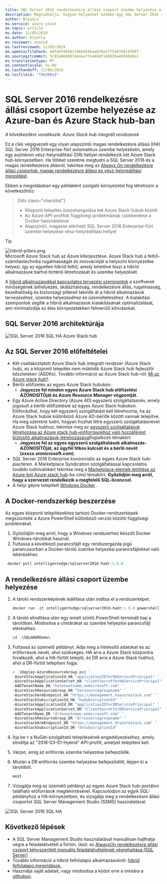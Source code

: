 ```yaml
---
title: SQL Server 2016 rendelkezésre állási csoport üzembe helyezése az Azure-ban és Azure Stack hub-ban
description: Megtudhatja, hogyan helyezhet üzembe egy SQL Server 2016 rendelkezésre állási csoportot az Azure-ban és Azure Stack hub-ban
author: BryanLa
ms.service: azure-stack
ms.topic: article
ms.date: 11/05/2019
ms.author: bryanla
ms.reviewer: anajod
ms.lastreviewed: 11/05/2019
ms.openlocfilehash: e0fe07495017d6bd56beab78a37f5e0708197087
ms.sourcegitcommit: 5c92a669007ab4aaffe4484f1d8836a40340dde1
ms.translationtype: MT
ms.contentlocale: hu-HU
ms.lasthandoff: 11/06/2019
ms.locfileid: "73639013"
---
```

# <a name="deploy-a-sql-server-2016-availability-group-to-azure-and-azure-stack-hub"></a>SQL Server 2016 rendelkezésre állási csoport üzembe helyezése az Azure-ban és Azure Stack hub-ban

*A következőkre vonatkozik: Azure Stack hub integrált rendszerek*

Ez a cikk végigvezeti egy olyan alapszintű magas rendelkezésre állású (HA) SQL Server 2016 Enterprise-fürt automatikus üzembe helyezésén, amely egy aszinkron vész-helyreállítási (DR) hellyel rendelkezik két Azure Stack hub-környezetben. Ha többet szeretne megtudni a SQL Server 2016 és a magas rendelkezésre állásról, tekintse meg az [Always On rendelkezésre állási csoportok: magas rendelkezésre állású és vész-helyreállítási megoldást](https://docs.microsoft.com/sql/database-engine/availability-groups/windows/always-on-availability-groups-sql-server?view=sql-server-2016).

Ebben a megoldásban egy példaként szolgáló környezetet fog létrehozni a következőhöz:

> [!div class="checklist"]
> - Központi telepítés összehangolása két Azure Stack hubok között
> - Az Azure API-profilok függőségi problémáinak csökkentése a Docker használatával
> - Alapszintű, magasan elérhető SQL Server 2016 Enterprise-fürt üzembe helyezése vész-helyreállítási hellyel

> [!Tip]  
> ![hibrid-pillars.png](./media/solution-deployment-guide-cross-cloud-scaling/hybrid-pillars.png)  
> Microsoft Azure Stack hub az Azure kiterjesztése. Azure Stack hub a felhő-számítástechnika rugalmasságát és innovációját a helyszíni környezetbe helyezi, így az egyetlen hibrid felhő, amely lehetővé teszi a hibrid alkalmazások bárhol történő létrehozását és üzembe helyezését.  
> 
> A [hibrid alkalmazásokkal kapcsolatos tervezési szempontok](overview-app-design-considerations.md) a szoftverek minőségének (elhelyezés, skálázhatóság, rendelkezésre állás, rugalmasság, kezelhetőség és biztonság) pilléreit tekintik át a hibrid alkalmazások tervezéséhez, üzembe helyezéséhez és üzemeltetéséhez. A kialakítási szempontok segítik a hibrid alkalmazások kialakításának optimalizálását, ami minimalizálja az éles környezetekben felmerülő kihívásokat.

## <a name="architecture-for-sql-server-2016"></a>SQL Server 2016 architektúrája

![SQL Server 2016 SQL HA Azure Stack hub](media/solution-deployment-guide-sql-ha/image1.png)

## <a name="prerequisites-for-sql-server-2016"></a>Az SQL Server 2016 előfeltételei

  - Két csatlakoztatott Azure Stack hub integrált rendszer (Azure Stack hub), ez a központi telepítés nem működik Azure Stack hub fejlesztői készleteken (ASDKs). További információ az Azure Stack hub-ról: [Mi az Azure stack hub?](https://azure.microsoft.com/overview/azure-stack/).
  - Bérlői előfizetés az egyes Azure Stack hubokon.    
      - **Jegyezze fel minden egyes Azure Stack hub előfizetési AZONOSÍTÓját és Azure Resource Manager végpontját.**
  - Egy Azure Active Directory (Azure AD) egyszerű szolgáltatásnév, amely jogosult a bérlői előfizetésre az egyes Azure Stack hubokon. Előfordulhat, hogy két egyszerű szolgáltatást kell létrehoznia, ha az Azure Stack hubok különböző Azure AD-bérlők között vannak telepítve. Ha meg szeretné tudni, hogyan hozhat létre egyszerű szolgáltatásnevet Azure Stack hubhoz, tekintse meg az [egyszerű szolgáltatások létrehozása az Azure stack hub-erőforrásokhoz való hozzáférést biztosító alkalmazások létrehozásával](https://docs.microsoft.com/azure-stack/user/azure-stack-create-service-principals)foglalkozó témakört.
      - **Jegyezze fel az egyes egyszerű szolgáltatások alkalmazás-AZONOSÍTÓját, az ügyfél titkos kulcsát és a bérlő nevét (xxxxx.onmicrosoft.com).**
  - SQL Server 2016 Enterprise konzorciális az egyes Azure Stack hub-piactéren. A Marketplace Syndication szolgáltatással kapcsolatos további tudnivalókért tekintse meg a [Marketplace-elemek letöltése az Azure-ból Azure stack hub](https://docs.microsoft.com/azure-stack/operator/azure-stack-download-azure-marketplace-item)-ba című témakört.
    **Győződjön meg arról, hogy a szervezet rendelkezik a megfelelő SQL-licenccel.**
  - A helyi gépre telepített [Windows Docker](https://docs.docker.com/docker-for-windows/) .

## <a name="get-the-docker-image"></a>A Docker-rendszerkép beszerzése

Az egyes központi telepítésekhez tartozó Docker-rendszerképek megszüntetik a Azure PowerShell különböző verziói közötti függőségi problémákat.

1.  Győződjön meg arról, hogy a Windows rendszerhez készült Docker Windows-tárolókat használ.
2.  Futtassa a következő parancsfájlt egy rendszergazda jogú parancssorban a Docker-tároló üzembe helyezési parancsfájlokkal való lekéréséhez.

```powershell  
 docker pull intelligentedge/sqlserver2016-hadr:1.0.0
```

## <a name="deploy-the-availability-group"></a>A rendelkezésre állási csoport üzembe helyezése

1.  A tároló rendszerképének leállítása után indítsa el a rendszerképet.

      ```powershell  
      docker run -it intelligentedge/sqlserver2016-hadr:1.0.0 powershell
      ```

2.  A tároló elindítása után egy emelt szintű PowerShell-terminált kap a tárolóban. Módosítsa a címtárakat az üzembe helyezési parancsfájl eléréséhez.

      ```powershell  
      cd .\SQLHADRDemo\
      ```

3.  Futtassa az üzemelő példányt. Adja meg a hitelesítő adatokat és az erőforrások nevét, ahol szükséges. HA arra a Azure Stack központra hivatkozik, ahol a HA-fürtöt telepíti, és DR arra a Azure Stack hubhoz, ahol a DR-fürtöt telepíteni fogja.

      ```powershell
      > .\Deploy-AzureResourceGroup.ps1 `
      -AzureStackApplicationId_HA "applicationIDforHAServicePrincipal" `
      -AzureStackApplicationSercet_HA "clientSecretforHAServicePrincipal" `
      -AADTenantName_HA "hatenantname.onmicrosoft.com" `
      -AzureStackResourceGroup_HA "haresourcegroupname" `
      -AzureStackArmEndpoint_HA "https://management.haazurestack.com" `
      -AzureStackSubscriptionId_HA "haSubscriptionId" `
      -AzureStackApplicationId_DR "applicationIDforDRServicePrincipal" `
      -AzureStackApplicationSercet_DR "ClientSecretforDRServicePrincipal" `
      -AADTenantName_DR "drtenantname.onmicrosoft.com" `
      -AzureStackResourceGroup_DR "drresourcegroupname" `
      -AzureStackArmEndpoint_DR "https://management.drazurestack.com" `
      -AzureStackSubscriptionId_DR "drSubscriptionId"
      ```

4.  Írja be `Y` a NuGet-szolgáltató telepítésének engedélyezéséhez, amely elindítja az "2018-03-01-Hybrid" API-profilt, amelyet telepíteni kell.

5.  Várjon, amíg az erőforrás üzembe helyezése befejeződik.

6.  Miután a DR erőforrás üzembe helyezése befejeződött, lépjen ki a tárolóból.

      ```powershell
      exit
      ```

7.  Vizsgálja meg az üzemelő példányt az egyes Azure Stack hub-portálon található erőforrások megtekintésével. Kapcsolódjon az egyik SQL-példányhoz a HA-környezetben, és vizsgálja meg a rendelkezésre állási csoportot SQL Server Management Studio (SSMS) használatával.

![SQL Server 2016 SQL HA](media/solution-deployment-guide-sql-ha/image2.png)

## <a name="next-steps"></a>Következő lépések

  - A SQL Server Management Studio használatával manuálisan hajthatja végre a feladatátvételt a fürtön, lásd: az [AlwaysOn rendelkezésre állási csoport kényszerített manuális feladatátvételének végrehajtása (SQL Server)](https://docs.microsoft.com/sql/database-engine/availability-groups/windows/perform-a-forced-manual-failover-of-an-availability-group-sql-server?view=sql-server-2017)
  - További információ a hibrid felhőalapú alkalmazásokról: [hibrid felhőalapú megoldások.](https://aka.ms/azsdevtutorials)
  - Használja saját adatait, vagy módosítsa a kódot erre a mintára a [githubon](https://github.com/Azure-Samples/azure-intelligent-edge-patterns).
